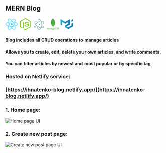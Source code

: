 ## MERN Blog

<code><img title="React" alt="apple" width="40px" src="https://raw.githubusercontent.com/devicons/devicon/1119b9f84c0290e0f0b38982099a2bd027a48bf1/icons/react/react-original.svg" /></code>
<code><img title="NodeJS" alt="apple" width="40px" src="https://raw.githubusercontent.com/devicons/devicon/1119b9f84c0290e0f0b38982099a2bd027a48bf1/icons/nodejs/nodejs-plain.svg" /></code>
<code><img title="ElectronJs" alt="apple" width="40px" src="https://raw.githubusercontent.com/devicons/devicon/1119b9f84c0290e0f0b38982099a2bd027a48bf1/icons/electron/electron-original.svg" /></code>
<code><img title="MongoDB" alt="apple" width="40px" src="https://raw.githubusercontent.com/devicons/devicon/1119b9f84c0290e0f0b38982099a2bd027a48bf1/icons/mongodb/mongodb-plain-wordmark.svg" /></code>
<code><img title="MaterialUI" alt="apple" width="40px" src="https://raw.githubusercontent.com/devicons/devicon/1119b9f84c0290e0f0b38982099a2bd027a48bf1/icons/materialui/materialui-original.svg" /></code>

#### Blog includes all CRUD operations to manage articles

#### Allows you to create, edit, delete your own articles, and write comments.

#### You can filter articles by newest and most popular or by specific tag

### **Hosted on Netlify service:**

### **[https://ihnatenko-blog.netlify.app/](https://ihnatenko-blog.netlify.app/)**

### 1. Home page:

![Home page UI](https://i.ibb.co/rMXLR5t/b1.png)

### 2. Create new post page:

![Create new post page UI](https://i.ibb.co/Rg4VX2M/b2.png)
